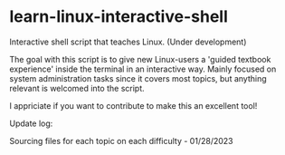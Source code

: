 # learn-linux-interactive-shell
Interactive shell script that teaches Linux. (Under development)

The goal with this script is to give new Linux-users a 'guided textbook experience' inside the terminal in an interactive way.
Mainly focused on system administration tasks since it covers most topics, but anything relevant is welcomed into the script.

I appriciate if you want to contribute to make this an excellent tool!

Update log:

Sourcing files for each topic on each difficulty - 01/28/2023

